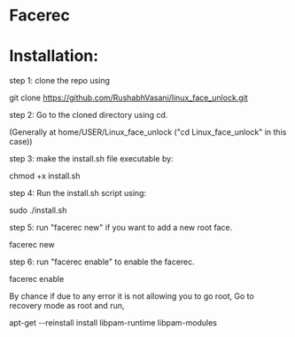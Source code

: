 
# Facerec

# Installation:
step 1: clone the repo using

git clone https://github.com/RushabhVasani/linux_face_unlock.git



step 2: Go to the cloned directory using cd.

(Generally at home/USER/Linux_face_unlock ("cd Linux_face_unlock" in this case))



step 3: make the install.sh file executable by:

chmod +x install.sh



step 4: Run the install.sh script using:

sudo ./install.sh



step 5: run "facerec new" if you want to add a new root face.

facerec new



step 6: run "facerec enable" to enable the facerec.

facerec enable



By chance if due to any error it is not allowing you to go root, Go to recovery mode as root and run,

apt-get --reinstall install libpam-runtime libpam-modules

